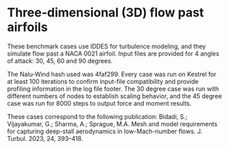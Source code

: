 <!-- This file is automatically compiled into the website. Please copy linked files into .website_src/ paths to enable website rendering -->

# Three-dimensional (3D) flow past airfoils

These benchmark cases use IDDES for turbulence modeling, and they simulate flow past a NACA 0021 airfoil. Input files are provided for 4 angles of attack: 30, 45, 60 and 90 degrees.

The Nalu-Wind hash used was 4faf299. Every case was run on Kestrel for at least 100 iterations to confirm input-file compatibility and provide profiling information in the log file footer. The 30 degree case was run with different numbers of nodes to establish scaling behavior, and the 45 degree case was run for 8000 steps to output force and moment results.

These cases correspond to the following publication:
Bidadi, S.; Vijayakumar, G.; Sharma, A.; Sprague, M.A. Mesh and model requirements for capturing deep-stall aerodynamics in low-Mach-number flows. J. Turbul. 2023, 24, 393–418.
